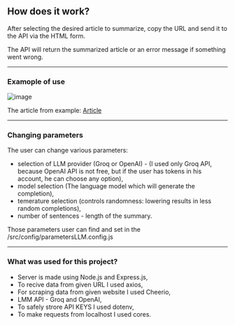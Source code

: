 ## How does it work?

After selecting the desired article to summarize, copy the URL and send it to the API via the HTML form.

The API will return the summarized article or an error message if something went wrong.

---

### Examople of use

![image](https://github.com/krzysiekk9/summarize/assets/107801980/e29054d8-3de2-418e-a366-56cb180df77a)

The article from example: [Article](https://www.onet.pl/informacje/onettrojmiasto/szesc-miesiecy-rzadu-donalda-tuska-to-wczesniej-czy-pozniej-bedzie-im-wychodzilo/w8236wr,79cfc278)

---

### Changing parameters

The user can change various parameters:

 - selection of LLM provider (Groq or OpenAI) - (I used only Groq API, because OpenAI API is not free, but if the user has tokens in his account, he can choose any option),
 - model selection (The language model which will generate the completion),
 - temerature selection (controls randomness: lowering results in less random completions),
 - number of sentences - length of the summary.

Those parameters user can find and set in the /src/config/parametersLLM.config.js

---

### What was used for this project?

 - Server is made using Node.js and Express.js,
 - To recive data from given URL I used axios,
 - For scraping data from given website I used Cheerio,
 - LMM API - Groq and OpenAI,
 - To safely strore API KEYS I used dotenv,
 - To make requests from localhost I used cores.
